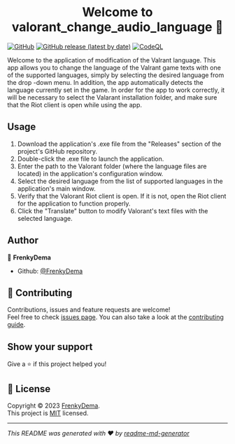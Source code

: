 <h1 align="center">Welcome to valorant_change_audio_language 👋</h1>

[![GitHub](https://img.shields.io/github/license/FrenkyDema/Valorant_translator)](https://github.com/FrenkyDema/Valorant_translator/blob/main/LICENSE)
[![GitHub release (latest by date)](https://img.shields.io/github/v/release/FrenkyDema/Valorant_translator)](https://github.com/FrenkyDema/Valorant_translator/releases/latest)
[![CodeQL](https://github.com/FrenkyDema/Valorant_translator/actions/workflows/github-code-scanning/codeql/badge.svg)](https://github.com/FrenkyDema/Valorant_translator/actions/workflows/github-code-scanning/codeql)

Welcome to the application of modification of the Valrant language. This app allows you to change the language of the Valrant game texts with one of the supported languages, simply by selecting the desired language from the drop -down menu. In addition, the app automatically detects the language currently set in the game. In order for the app to work correctly, it will be necessary to select the Valarant installation folder, and make sure that the Riot client is open while using the app.

## Usage

1. Download the application's .exe file from the "Releases" section of the project's GitHub repository.
1. Double-click the .exe file to launch the application.
1. Enter the path to the Valorant folder (where the language files are located) in the application's configuration window.
1. Select the desired language from the list of supported languages in the application's main window.
1. Verify that the Valorant Riot client is open. If it is not, open the Riot client for the application to function properly.
1. Click the "Translate" button to modify Valorant's text files with the selected language.

## Author

👤 **FrenkyDema**

* Github: [@FrenkyDema](https://github.com/FrenkyDema)

## 🤝 Contributing

Contributions, issues and feature requests are welcome!<br />Feel free to check [issues page](https://github.com/FrenkyDema/Valorant_translator/issues/new/choose). You can also take a look at the [contributing guide](https://github.com/FrenkyDema/Valorant_translator/blob/main/.github/CONTRIBUTING.md).

## Show your support

Give a ⭐️ if this project helped you!

## 📝 License

Copyright © 2023 [FrenkyDema](https://github.com/FrenkyDema).<br />
This project is [MIT](https://github.com/FrenkyDema/Valorant_translator/blob/main/LICENSE) licensed.

***
_This README was generated with ❤️ by [readme-md-generator](https://github.com/kefranabg/readme-md-generator)_
